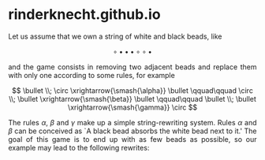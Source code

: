 # rinderknecht.github.io

<div style="text-align: justify; text-justify: inter-word;">
Let us assume that we own a string of white and black beads, like

$$\circ \bullet \bullet \bullet \circ \circ \bullet$$

and the game consists in removing two adjacent beads and replace them
with only one according to some rules, for example

$$
\bullet \\; \circ \xrightarrow{\smash{\alpha}} \bullet \qquad\qquad
\circ \\; \bullet \xrightarrow{\smash{\beta}} \bullet \qquad\qquad
\bullet \\; \bullet \xrightarrow{\smash{\gamma}} \circ
$$

The rules $\alpha$, $\beta$ and $\gamma$ make up a simple string-rewriting system. Rules $\alpha$ and $\beta$ can be conceived as `A black bead absorbs the white bead next to it.' The goal of this game is to end up with as few beads as possible, so our example may lead to the following rewrites:
</div>
